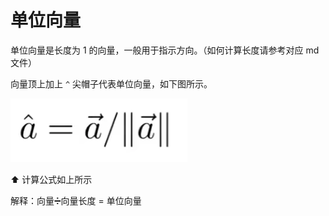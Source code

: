 # 单位向量

单位向量是长度为 1 的向量，一般用于指示方向。（如何计算长度请参考对应 md 文件）

向量顶上加上 `^` 尖帽子代表单位向量，如下图所示。

![image-20210927123615462](assets/image-20210927123615462.png)

⬆️ 计算公式如上所示

解释：向量➗向量长度 = 单位向量
